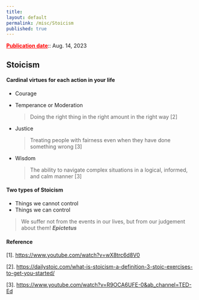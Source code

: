 ```yaml
---
title:
layout: default
permalink: /misc/Stoicism
published: true
---
```


<span style="color: red;"><u>**Publication date</u>**</span>:: Aug. 14, 2023

## Stoicism

#### Cardinal virtues for each action in your life 

- Courage

- Temperance or Moderation

    > Doing the right thing in the right amount in the right way [2]

- Justice

    > Treating people with fairness even when they have done something wrong [3]

- Wisdom

    > The ability to navigate complex situations in a logical, informed, and calm manner [3]

#### Two types of Stoicism

- Things we cannot control
- Things we can control

> We suffer not from the events in our lives, but from our judgement about them! ***Epictetus***



#### Reference

[1]. https://www.youtube.com/watch?v=wX8trc6d8V0

[2]. https://dailystoic.com/what-is-stoicism-a-definition-3-stoic-exercises-to-get-you-started/

[3]. https://www.youtube.com/watch?v=R9OCA6UFE-0&ab_channel=TED-Ed